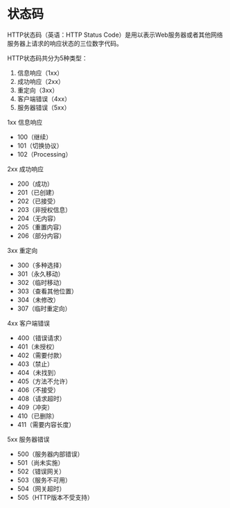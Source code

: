# 状态码

HTTP状态码（英语：HTTP Status Code）是用以表示Web服务器或者其他网络服务器上请求的响应状态的三位数字代码。

HTTP状态码共分为5种类型：
1. 信息响应（1xx）
2. 成功响应（2xx）
3. 重定向（3xx）
4. 客户端错误（4xx）
5. 服务器错误（5xx）

1xx 信息响应

- 100（继续）
- 101（切换协议）
- 102（Processing）

2xx 成功响应

- 200（成功）
- 201（已创建）
- 202（已接受）
- 203（非授权信息）
- 204（无内容）
- 205（重置内容）
- 206（部分内容）

3xx 重定向

- 300（多种选择）
- 301（永久移动）
- 302（临时移动）
- 303（查看其他位置）
- 304（未修改）
- 307（临时重定向）

4xx 客户端错误

- 400（错误请求）
- 401（未授权）
- 402（需要付款）
- 403（禁止）
- 404（未找到）
- 405（方法不允许）
- 406（不接受）
- 408（请求超时）
- 409（冲突）
- 410（已删除）
- 411（需要内容长度）

5xx 服务器错误

- 500（服务器内部错误）
- 501（尚未实施）
- 502（错误网关）
- 503（服务不可用）
- 504（网关超时）
- 505（HTTP版本不受支持）

